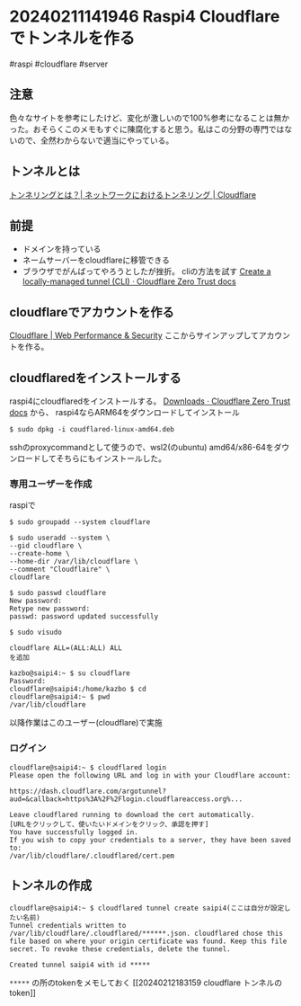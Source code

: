 # 20240211141946 Raspi4 Cloudflareでトンネルを作る
#raspi #cloudflare #server

## 注意
色々なサイトを参考にしたけど、変化が激しいので100%参考になることは無かった。おそらくこのメモもすぐに陳腐化すると思う。私はこの分野の専門ではないので、全然わからないで適当にやっている。

## トンネルとは
[トンネリングとは？| ネットワークにおけるトンネリング | Cloudflare](https://www.cloudflare.com/ja-jp/learning/network-layer/what-is-tunneling/)

## 前提
- ドメインを持っている
- ネームサーバーをcloudflareに移管できる
- ブラウザでがんばってやろうとしたが挫折。 cliの方法を試す  [Create a locally-managed tunnel (CLI) · Cloudflare Zero Trust docs](https://developers.cloudflare.com/cloudflare-one/connections/connect-networks/get-started/create-local-tunnel/)

## cloudflareでアカウントを作る

[Cloudflare | Web Performance & Security](https://dash.cloudflare.com/sign-up)
ここからサインアップしてアカウントを作る。

## cloudflaredをインストールする
raspi4にcloudflaredをインストールする。
 [Downloads · Cloudflare Zero Trust docs](https://developers.cloudflare.com/cloudflare-one/connections/connect-networks/downloads/) から、 raspi4ならARM64をダウンロードしてインストール
```
$ sudo dpkg -i coudflared-linux-amd64.deb
```

sshのproxycommandとして使うので、wsl2(のubuntu) amd64/x86-64をダウンロードしてそちらにもインストールした。

### 専用ユーザーを作成
raspiで
```
$ sudo groupadd --system cloudflare

$ sudo useradd --system \
--gid cloudflare \
--create-home \
--home-dir /var/lib/cloudflare \
--comment "Cloudflaire" \
cloudflare

$ sudo passwd cloudflare
New password:
Retype new password:
passwd: password updated successfully

$ sudo visudo

cloudflare ALL=(ALL:ALL) ALL
を追加

kazbo@saipi4:~ $ su cloudflare
Password:
cloudflare@saipi4:/home/kazbo $ cd
cloudflare@saipi4:~ $ pwd
/var/lib/cloudflare

```
以降作業はこのユーザー(cloudflare)で実施

### ログイン
```
cloudflare@saipi4:~ $ cloudflared login
Please open the following URL and log in with your Cloudflare account:

https://dash.cloudflare.com/argotunnel?aud=&callback=https%3A%2F%2Flogin.cloudflareaccess.org%...

Leave cloudflared running to download the cert automatically.
[URLをクリックして、使いたいドメインをクリック、承認を押す]
You have successfully logged in.
If you wish to copy your credentials to a server, they have been saved to:
/var/lib/cloudflare/.cloudflared/cert.pem
```

## トンネルの作成
```
cloudflare@saipi4:~ $ cloudflared tunnel create saipi4(ここは自分が設定したい名前)
Tunnel credentials written to /var/lib/cloudflare/.cloudflared/******.json. cloudflared chose this file based on where your origin certificate was found. Keep this file secret. To revoke these credentials, delete the tunnel.

Created tunnel saipi4 with id *****
```
`*****` の所のtokenをメモしておく [[20240212183159 cloudflare トンネルのtoken]]

